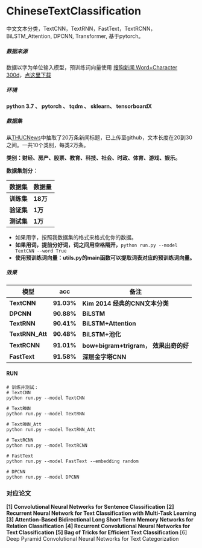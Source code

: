 # ChineseTextClassification

中文文本分类，TextCNN，TextRNN，FastText，TextRCNN，BiLSTM_Attention, DPCNN, Transformer, 基于pytorch。

##### 数据来源

数据以字为单位输入模型，预训练词向量使用 [搜狗新闻 Word+Character 300d](https://github.com/Embedding/Chinese-Word-Vectors)，[点这里下载](https://pan.baidu.com/s/14k-9jsspp43ZhMxqPmsWMQ)

##### 环境

**python 3.7 、 pytorch 、  tqdm 、 sklearn、  tensorboardX**

##### 数据集

**从**[THUCNews](http://thuctc.thunlp.org/)中抽取了20万条新闻标题，已上传至github，文本长度在20到30之间。一共10个类别，每类2万条。

**类别：财经、房产、股票、教育、科技、社会、时政、体育、游戏、娱乐。**

**数据集划分：**

| **数据集** | **数据量** |
| ---------------- | ---------------- |
| **训练集** | **18万**   |
| **验证集** | **1万**    |
| **测试集** | **1万**    |

* 如果用字，按照我数据集的格式来格式化你的数据。
* **如果用词，提前分好词，词之间用空格隔开，**`python run.py --model TextCNN --word True`
* **使用预训练词向量：utils.py的main函数可以提取词表对应的预训练词向量。**

##### 效果

| **模型**        | **acc**    | **备注**                              |
| --------------------- | ---------------- | ------------------------------------------- |
| **TextCNN**     | **91.03%** | **Kim 2014 经典的CNN文本分类**        |
| **DPCNN**       | **90.88%** | **BiLSTM**                            |
| **TextRNN**     | **90.41%** | **BiLSTM+Attention**                  |
| **TextRNN_Att** | **90.48%** | **BiLSTM+池化**                       |
| **TextRCNN**    | **91.01%** | **bow+bigram+trigram， 效果出奇的好** |
| **FastText**    | **91.58%** | **深层金字塔CNN**                     |

#### RUN

```
# 训练并测试：
# TextCNN
python run.py --model TextCNN

# TextRNN
python run.py --model TextRNN

# TextRNN_Att
python run.py --model TextRNN_Att

# TextRCNN
python run.py --model TextRCNN

# FastText
python run.py --model FastText --embedding random 

# DPCNN
python run.py --model DPCNN

```

### 对应论文

**[1] Convolutional Neural Networks for Sentence Classification**
**[2] Recurrent Neural Network for Text Classification with Multi-Task Learning**
**[3] Attention-Based Bidirectional Long Short-Term Memory Networks for Relation Classification**
**[4] Recurrent Convolutional Neural Networks for Text Classification**
**[5] Bag of Tricks for Efficient Text Classification**
[6] Deep Pyramid Convolutional Neural Networks for Text Categorization
